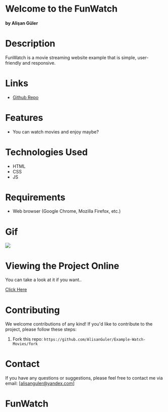 # Welcome to the FunWatch #

#### by Alişan Güler

# Description

FunWatch is a movie streaming website example that is simple, user-friendly and responsive.

# Links

- [Github Repo](https://github.com/AlisanGuler/Example-Watch-Movies)

# Features

- You can watch movies and enjoy maybe?

# Technologies Used

- HTML
- CSS
- JS

# Requirements

- Web browser (Google Chrome, Mozilla Firefox, etc.)


# Gif

<img src="\img\Funwatch.gif" max-width="100%" height="auto" >


# Viewing the Project Online

You can take a look at it if you want..

<a href="https://alisangulerfunwatch.netlify.app/"> Click Here </a>

# Contributing

We welcome contributions of any kind! If you'd like to contribute to the project, please follow these steps:

1. Fork this repo: `https://github.com/AlisanGuler/Example-Watch-Movies/fork`

# Contact

If you have any questions or suggestions, please feel free to contact me via email: [alisanguler@yandex.com]
# FunWatch
